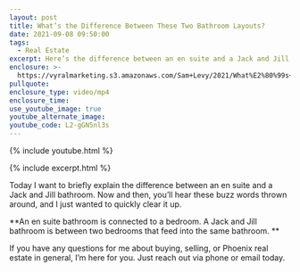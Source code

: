 ```yaml
---
layout: post
title: What’s the Difference Between These Two Bathroom Layouts?
date: 2021-09-08 09:50:00
tags:
  - Real Estate
excerpt: Here’s the difference between an en suite and a Jack and Jill bathroom.
enclosure: >-
  https://vyralmarketing.s3.amazonaws.com/Sam+Levy/2021/What%E2%80%99s+the+Difference+Between+These+Two+Bathroom+Layouts_+(1).mp4
pullquote:
enclosure_type: video/mp4
enclosure_time:
use_youtube_image: true
youtube_alternate_image:
youtube_code: L2-gGN5nl3s
---
```

{% include youtube.html %}

{% include excerpt.html %}

Today I want to briefly explain the difference between an en suite and a Jack and Jill bathroom. Now and then, you’ll hear these buzz words thrown around, and I just wanted to quickly clear it up.

**An en suite bathroom is connected to a bedroom. A Jack and Jill bathroom is between two bedrooms that feed into the same bathroom. **

If you have any questions for me about buying, selling, or Phoenix real estate in general, I’m here for you. Just reach out via phone or email today.
